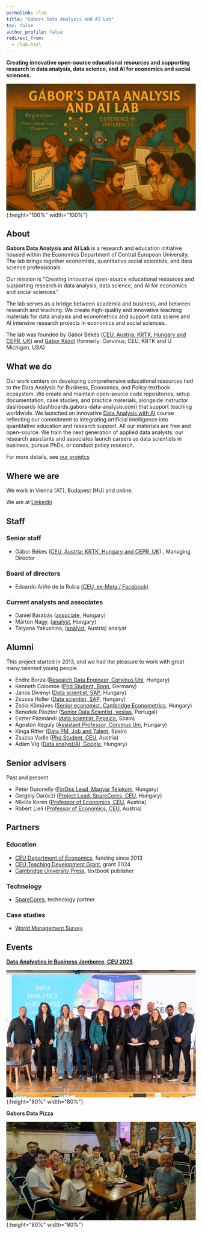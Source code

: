 ```yaml
---
permalink: /lab
title: "Gabors Data Analysis and AI Lab"
toc: false
author_profile: false
redirect_from:
  - /lab.html
---
```



**Creating innovative open-source educational resources and supporting research in data analysis, data science, and AI for economics and social sciences.**

![lab cover](images/lab-image1.png){:height="100%" width="100%"}



## About

**Gabors Data Analysis and AI Lab** is a research and education initiative housed within the Economics Department of Central European University. The lab brings together economists, quantitative social scientists, and data science professionals. 

Our mission is "Creating innovative open-source educational resources and supporting research in data analysis, data science, and AI for economics and social sciences." 

The lab serves as a bridge between academia and business, and between research and teaching. We create high-quality and innovative teaching materials for data analysis and econometrics and support data sciene and AI intensive research projects in economics and social sciences. 

The lab was founded by Gábor Békés ([CEU, Austria; KRTK, Hungary and CEPR, UK](https://www.gaborbekes.com)) and [Gábor Kézdi](https://kezdigabor.life/) (formerly: Corvinus, CEU, KRTK and U Michigan, USA) 


## What we do

Our work centers on developing comprehensive educational resources tied to the Data Analysis for Business, Economics, and Policy textbook ecosystem. We create and maintain open-source code repositories, setup documentation, case studies, and practice materials, alongside instructor dashboards (dashboards.gabors-data-analysis.com) that support teaching worldwide. We launched an innovative [Data Analysis with AI](https://gabors-data-analysis.com/ai-course/) course reflecting our commitment to integrating artificial intelligence into quantitative education and research support. All our materials are free and open-source. We train the next generation of applied data analysts: our research assistants and associates launch careers as data scientists in business, pursue PhDs, or conduct policy research. 

For more details, see [our projetcs](/gabors-lab-projects.md)

## Where we are

We work in Vienna (AT), Budapest (HU) and online. 

We are at [LinkedIn](https://www.linkedin.com/company/gabors-data-lab/)


## Staff

### Senior staff

* Gábor Békés ([CEU, Austria; KRTK, Hungary and CEPR, UK](https://www.gaborbekes.com)) , Managing Director


### Board of directors

* Eduardo Ariño de la Rubia [(CEU, ex-Meta / Facebook)](https://www.linkedin.com/in/earino/)

### Current analysts and associates

* Daniel Barabás ([associate](https://www.linkedin.com/in/barab%C3%A1s-d%C3%A1niel-853179211/), Hungary)
* Márton Nagy, ([analyst](https://www.linkedin.com/in/nagymarton/), Hungary) 
* Tatyana Yakushina, ([analyst](https://www.linkedin.com/in/tatyana-yakushina/), Austria) analyst

## Alumni

This project started in 2013, and we had the pleasure to work with great many talented young people. 

* Endre Borza ([Research Data Engineer, Corvinus Uni](https://www.linkedin.com/in/endremborza/), Hungary)
* Kenneth Colombe ([Phd Student, Bonn](https://www.linkedin.com/in/kenneth-colombe/), Germany)
* János Divényi ([Data scientist, SAP](https://www.linkedin.com/in/janosdivenyi/), Hungary)
* Zsuzsa Holler ([Data scientist, SAP](https://www.linkedin.com/in/zsuzsa-holler-70bba031/), Hungary)
* Zsóia Kőműves ([Senior economist, Cambridge Econometrics](https://www.linkedin.com/in/zsofia-komuves-05651339/), Hungary)
* Benedek Pásztor ([Senior Data Scientist, vestas](https://www.linkedin.com/in/benedek-pasztor/), Portugal)
* Eszter Pázmándi ([data scientist, Pepsico](https://www.linkedin.com/in/eszterpazmandi/), Spain)
* Ágoston Reguly ([Assistant Professor, Corvinus Uni](https://regulyagoston.github.io/), Hungary)
* Kinga Ritter ([Data PM, Job and Talent](https://www.linkedin.com/in/eszterpazmandi/), Spain)
* Zsuzsa Vadle ([Phd Student, CEU](https://www.linkedin.com/in/zsuzsannavadle/), Austria)
* Ádám Víg ([Data analyst/AI, Google](https://www.linkedin.com/in/adam-vig-250729196/), Hungary)

## Senior advisers 

Past and present

* Péter Duronelly ([FinOps Lead, Magyar Telekom](https://www.linkedin.com/in/peter-duronelly-44a98188/), Hungary)
* Gergely Daróczi ([Project Lead, SpareCores, CEU](https://www.linkedin.com/in/daroczig/), Hungary)
* Miklós Koren ([Professor of Economics, CEU](https://www.linkedin.com/in/miklos-koren-b535a42a/), Austria)
* Robert Lieli ([Professor of Economics, CEU](https://people.ceu.edu/robert_lieli), Austria)


## Partners

### Education

* [CEU Department of Economics](https://economics.ceu.edu/), funding since 2013
* [CEU Teaching Development Grant](https://elkana.ceu.edu/), grant 2024
* [Cambridge University Press](https://www.cambridge.org/highereducation/books/data-analysis-for-business-economics-and-policy/D67A1B0B56176D6D6A92E27F3F82AA20#overview), textbook publisher

### Technology

* [SpareCores](https://sparecores.com/), technology partner

### Case studies

* [World Management Survey](https://worldmanagementsurvey.org/)

## Events

**[Data Analystics in Business Jamboree, CEU 2025](https://events.ceu.edu/2025-01-10/ceu-data-analytics-business-jamboree)**

![Jamboree 2025 January](images/ceu-jamboree-2025-jan.jpeg){:height="80%" width="80%"}

**Gabors Data Pizza**

![gabors pizza 2025 summer](images/gabors-pizza-2025-aug.jpg){:height="80%" width="80%"} 

